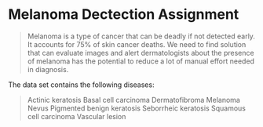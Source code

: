 # Melanoma Dectection Assignment
> Melanoma is a type of cancer that can be deadly if not detected early. It accounts for 75% of skin cancer deaths. We need to find solution that can evaluate images and alert dermatologists about the presence of melanoma has the potential to reduce a lot of manual effort needed in diagnosis.

The data set contains the following diseases:

> Actinic keratosis
> Basal cell carcinoma
> Dermatofibroma
> Melanoma
> Nevus
> Pigmented benign keratosis
> Seborrheic keratosis
> Squamous cell carcinoma
> Vascular lesion

